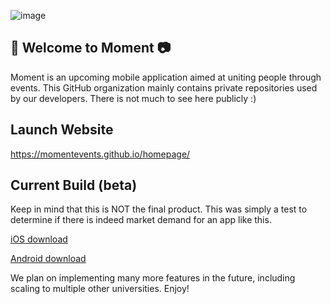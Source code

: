![image](https://user-images.githubusercontent.com/59634395/189462791-4ab37551-484f-4592-9780-211ab174042b.png)

## 🌟 Welcome to Moment 📷

Moment is an upcoming mobile application aimed at uniting people through events. This GitHub organization mainly contains private repositories used by our developers. There is not much to see here publicly :)

## Launch Website

https://momentevents.github.io/homepage/

## Current Build (beta)

Keep in mind that this is NOT the final product. This was simply a test to determine if there is indeed market demand for an app like this.

[iOS download](https://apps.apple.com/us/app/id1640243688 "Moment iOS Download") 

[Android download](https://play.google.com/store/apps/details?id=com.moment.eventsapp&utm_source=appgrooves&utm_medium=agp_67278bcc04a032c443b36bcd974378d1_com.moment.eventsapp_us_others_16627712222661 "Moment Android Download")

We plan on implementing many more features in the future, including scaling to multiple other universities. Enjoy!
